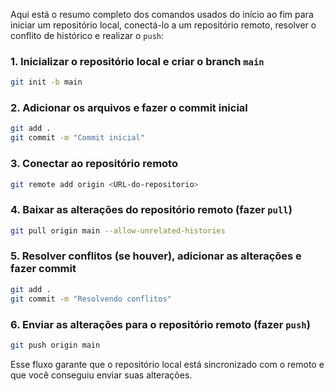Aqui está o resumo completo dos comandos usados do início ao fim para iniciar um repositório local, conectá-lo a um repositório remoto, resolver o conflito de histórico e realizar o `push`:

### 1. Inicializar o repositório local e criar o branch `main`
```bash
git init -b main
```

### 2. Adicionar os arquivos e fazer o commit inicial
```bash
git add .
git commit -m "Commit inicial"
```

### 3. Conectar ao repositório remoto
```bash
git remote add origin <URL-do-repositorio>
```

### 4. Baixar as alterações do repositório remoto (fazer `pull`)
```bash
git pull origin main --allow-unrelated-histories
```

### 5. Resolver conflitos (se houver), adicionar as alterações e fazer commit
```bash
git add .
git commit -m "Resolvendo conflitos"
```

### 6. Enviar as alterações para o repositório remoto (fazer `push`)
```bash
git push origin main
```

Esse fluxo garante que o repositório local está sincronizado com o remoto e que você conseguiu enviar suas alterações.